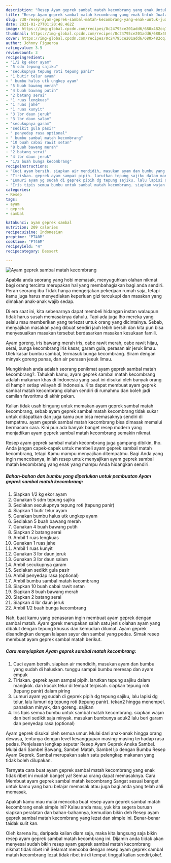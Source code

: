 ```yaml
---
description: "Resep Ayam geprek sambal matah kecombrang yang enak Untuk Jualan"
title: "Resep Ayam geprek sambal matah kecombrang yang enak Untuk Jualan"
slug: 730-resep-ayam-geprek-sambal-matah-kecombrang-yang-enak-untuk-jualan
date: 2021-01-27T01:20:48.462Z
image: https://img-global.cpcdn.com/recipes/0c24795ce201add6/680x482cq70/ayam-geprek-sambal-matah-kecombrang-foto-resep-utama.jpg
thumbnail: https://img-global.cpcdn.com/recipes/0c24795ce201add6/680x482cq70/ayam-geprek-sambal-matah-kecombrang-foto-resep-utama.jpg
cover: https://img-global.cpcdn.com/recipes/0c24795ce201add6/680x482cq70/ayam-geprek-sambal-matah-kecombrang-foto-resep-utama.jpg
author: Johnny Figueroa
ratingvalue: 3.5
reviewcount: 3
recipeingredient:
- "1/2 kg ekor ayam"
- "5 sdm tepung sajiku"
- "secukupnya tepung roti tepung panir"
- "1 butir telur ayam"
- " bumbu halus utk ungkep ayam"
- "5 buah bawang merah"
- "4 buah bawang putih"
- "2 batang serai"
- "1 ruas lengkuas"
- "1 ruas jahe"
- "1 ruas kunyit"
- "3 lbr daun jeruk"
- "3 lbr daun salam"
- "secukupnya garam"
- "sedikit gula pasir"
- " penyedap rasa optional"
- " bumbu sambal matah kecombrang"
- "10 buah cabai rawit setan"
- "8 buah bawang merah"
- "2 batang serai"
- "4 lbr daun jeruk"
- "1/2 buah bunga kecombrang"
recipeinstructions:
- "Cuci ayam bersih. siapkan air mendidih, masukan ayam dan bumbu yang sudah di haluskan. tunggu sampai bumbu meresap dan ayam empuk"
- "Tiriskan. geprek ayam sampai pipih. larutkan tepung sajiku dalam mangkok. dan kocok telur di tempat terpisah. siapkan tepung roti (tepung panir) dalam piring"
- "Lumuri ayam yg sudah di geprek pipih dg tepung sajiku, lalu lapisi dg telur, lalu lumuri dg tepung roti (tepung panir). tekan2 hingga menempel. panaskan minyak, dan goreng. sajikan"
- "Iris tipis semua bumbu untuk sambal matah kecombrang. siapkan wajan dan beri sedikit saja minyak. masukan bumbunya aduk2 lalu beri garam dan penyedap rasa (optional)"
categories:
- Resep
tags:
- ayam
- geprek
- sambal

katakunci: ayam geprek sambal 
nutrition: 209 calories
recipecuisine: Indonesian
preptime: "PT40M"
cooktime: "PT46M"
recipeyield: "4"
recipecategory: Dessert

---
```



![Ayam geprek sambal matah kecombrang](https://img-global.cpcdn.com/recipes/0c24795ce201add6/680x482cq70/ayam-geprek-sambal-matah-kecombrang-foto-resep-utama.jpg)

Apabila anda seorang yang hobi memasak, menyuguhkan olahan nikmat bagi orang tercinta merupakan hal yang membahagiakan bagi anda sendiri. Peran seorang ibu Tidak hanya mengerjakan pekerjaan rumah saja, tetapi kamu juga harus menyediakan keperluan gizi tercukupi dan masakan yang dimakan anak-anak wajib sedap.

Di era  saat ini, kita sebenarnya dapat membeli hidangan instan walaupun tidak harus susah memasaknya dahulu. Tapi ada juga lho mereka yang selalu mau memberikan yang terlezat untuk orang yang dicintainya. Sebab, menyajikan masakan yang dibuat sendiri jauh lebih bersih dan kita pun bisa menyesuaikan masakan tersebut berdasarkan masakan kesukaan famili. 

Ayam goreng, iris bawang merah iris, cabe rawit merah, cabe rawit hijau, serai, bunga kecombrang iris kasar, garam gula, perasan air jeruk limau. Ulek kasar bumbu sambal, termasuk bunga kecombrang. Siram dengan minyak goreng panas, dan air perasan jeeuk limau.

Mungkinkah anda adalah seorang penikmat ayam geprek sambal matah kecombrang?. Tahukah kamu, ayam geprek sambal matah kecombrang adalah makanan khas di Indonesia yang saat ini disukai oleh banyak orang di hampir setiap wilayah di Indonesia. Kita dapat membuat ayam geprek sambal matah kecombrang olahan sendiri di rumahmu dan boleh jadi camilan favoritmu di akhir pekan.

Kalian tidak usah bingung untuk memakan ayam geprek sambal matah kecombrang, sebab ayam geprek sambal matah kecombrang tidak sukar untuk didapatkan dan juga kamu pun bisa memasaknya sendiri di tempatmu. ayam geprek sambal matah kecombrang bisa dimasak memalui bermacam cara. Kini pun ada banyak banget resep modern yang menjadikan ayam geprek sambal matah kecombrang semakin nikmat.

Resep ayam geprek sambal matah kecombrang juga gampang dibikin, lho. Anda jangan capek-capek untuk membeli ayam geprek sambal matah kecombrang, tetapi Kamu mampu menyajikan ditempatmu. Bagi Anda yang ingin mencobanya, inilah resep untuk menyajikan ayam geprek sambal matah kecombrang yang enak yang mampu Anda hidangkan sendiri.

<!--inarticleads1-->

##### Bahan-bahan dan bumbu yang diperlukan untuk pembuatan Ayam geprek sambal matah kecombrang:

1. Siapkan 1/2 kg ekor ayam
1. Gunakan 5 sdm tepung sajiku
1. Sediakan secukupnya tepung roti (tepung panir)
1. Siapkan 1 butir telur ayam
1. Gunakan  bumbu halus utk ungkep ayam
1. Sediakan 5 buah bawang merah
1. Gunakan 4 buah bawang putih
1. Siapkan 2 batang serai
1. Ambil 1 ruas lengkuas
1. Gunakan 1 ruas jahe
1. Ambil 1 ruas kunyit
1. Gunakan 3 lbr daun jeruk
1. Gunakan 3 lbr daun salam
1. Ambil secukupnya garam
1. Sediakan sedikit gula pasir
1. Ambil  penyedap rasa (optional)
1. Ambil  bumbu sambal matah kecombrang
1. Siapkan 10 buah cabai rawit setan
1. Siapkan 8 buah bawang merah
1. Siapkan 2 batang serai
1. Siapkan 4 lbr daun jeruk
1. Ambil 1/2 buah bunga kecombrang


Nah, buat kamu yang penasaran ingin membuat ayam geprek dengan sambal matah. Ayam gprek merupakan salah satu jenis olahan ayam yang dibalut dengan tepung khusus dan kemudian dilumat. Ayam geprek disandingkan dengan lalapan sayur dan sambal yang pedas. Simak resep membuat ayam geprek sambal matah berikut. 

<!--inarticleads2-->

##### Cara menyiapkan Ayam geprek sambal matah kecombrang:

1. Cuci ayam bersih. siapkan air mendidih, masukan ayam dan bumbu yang sudah di haluskan. tunggu sampai bumbu meresap dan ayam empuk
1. Tiriskan. geprek ayam sampai pipih. larutkan tepung sajiku dalam mangkok. dan kocok telur di tempat terpisah. siapkan tepung roti (tepung panir) dalam piring
1. Lumuri ayam yg sudah di geprek pipih dg tepung sajiku, lalu lapisi dg telur, lalu lumuri dg tepung roti (tepung panir). tekan2 hingga menempel. panaskan minyak, dan goreng. sajikan
1. Iris tipis semua bumbu untuk sambal matah kecombrang. siapkan wajan dan beri sedikit saja minyak. masukan bumbunya aduk2 lalu beri garam dan penyedap rasa (optional)


Ayam geprek disukai oleh semua umur. Mulai dari anak-anak hingga orang dewasa, tentunya dengan level kesanggupan masing-masing terhadap rasa pedas. Penjelasan lengkap seputar Resep Ayam Geprek Aneka Sambel. Mulai dari Sambel Bawang, Sambel Matah, Sambel Ijo dengan Bumbu Resep Ayam Geprek. Sambal merupakan salah satu pelengkap makanan yang tidak boleh dilupakan. 

Ternyata cara buat ayam geprek sambal matah kecombrang yang enak tidak ribet ini mudah banget ya! Semua orang dapat memasaknya. Cara Membuat ayam geprek sambal matah kecombrang Sangat sesuai banget untuk kamu yang baru belajar memasak atau juga bagi anda yang telah ahli memasak.

Apakah kamu mau mulai mencoba buat resep ayam geprek sambal matah kecombrang enak simple ini? Kalau anda mau, yuk kita segera buruan siapkan peralatan dan bahan-bahannya, kemudian bikin deh Resep ayam geprek sambal matah kecombrang yang lezat dan simple ini. Benar-benar taidak sulit kan. 

Oleh karena itu, daripada kalian diam saja, maka kita langsung saja bikin resep ayam geprek sambal matah kecombrang ini. Dijamin anda tiidak akan menyesal sudah bikin resep ayam geprek sambal matah kecombrang nikmat tidak ribet ini! Selamat mencoba dengan resep ayam geprek sambal matah kecombrang lezat tidak ribet ini di tempat tinggal kalian sendiri,oke!.

